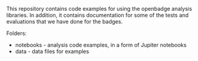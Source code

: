 This repository contains code examples for using the openbadge analysis libraries. In addition, it contains documentation for some of the tests and evaluations that we have done for the badges.

Folders:
* notebooks - analysis code examples, in a form of Jupiter notebooks
* data - data files for examples
